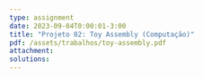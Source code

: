 ```yaml
---
type: assignment
date: 2023-09-04T0:00:01-3:00
title: "Projeto 02: Toy Assembly (Computação)"
pdf: /assets/trabalhos/toy-assembly.pdf
attachment: 
solutions:
---
```

